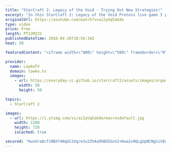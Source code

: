 ```yaml
---
title: "StarCraft 2: Legacy of the Void - Trying Out New Strategies!"
excerpt: "In this StarCraft 2: Legacy of the Void Protoss live game I play a game of Protoss versus Zerg where I play a less common strategy. I want to try out something new, to broaden my view of the game and to see if something as random as an eight gateway all-in could work out.  Support me on Patreon: http://patreon.com/lowkotv"
originalUrl: https://youtube.com/watch?v=ai2yUq5aG4o
type: video
price: Free
length: PT12M22S
publishedDateTime: 2016-04-26T10:56:34Z
heat: 50

featuredContent: "<iframe width=\"800\" height=\"500\" frameborder=\"0\" src=\"https://www.youtube.com/embed/ai2yUq5aG4o\" allow=\"accelerometer; autoplay; encrypted-media; gyroscope; picture-in-picture\" allowfullscreen></iframe>"

provider:
  name: LowkoTV
  domain: lowko.tv
  images:
    - url: https://everyday-cc.github.io/starcraft2/assets/images/organizations/lowko.tv-50x50.jpg
      width: 50
      height: 50

topics:
  - StarCraft 2

images:
  - url: https://i.ytimg.com/vi/ai2yUq5aG4o/maxresdefault.jpg
    width: 1280
    height: 720
    isCached: true

secured: "KwxUraQcfiNBX74NqGC2Xq/e3u2ZhAa9hBdIGoS2+Kwa2x9QLgUpNCNgSiV8u3zqx/+Iz24GONnePQ+wvMrBm8i29AQJ3DxaLZmEppZSV5YUeKgLmgiocjM3n/9/lzJf4C42YHj6YIbf/pclSiK6P+XxgIzzYkaILU0ud3phjP9Tbds469oIu8u0jhJK5/CGNLRHfMHvPqXFGu7c4QiaT79f2venHwIpM4Qk42tuPXpyX5paVFRbNJATFDuc9dxqaslbyRwIrc9GKkcgTa1dU4VmPwsOv04FjhDE2Vp5snDFpYYaF/W57p6lWMlcCXQLoIuGhmORgO93/h/kMSO4Hi5vgZONDvTgBayfpitTV/AK9vDcD0xKQUuirYG8B325sKQzgOv0TONDV5Ne+TjdeSs6217ZAWTbOrbtHgZ5IEQ=;9X2v7LTJv1MOnlO2v73SYA=="
---
```


